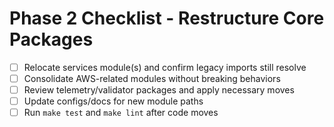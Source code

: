 <!-- markdownlint-disable MD013 -->
# Phase 2 Checklist - Restructure Core Packages

- [ ] Relocate services module(s) and confirm legacy imports still resolve
- [ ] Consolidate AWS-related modules without breaking behaviors
- [ ] Review telemetry/validator packages and apply necessary moves
- [ ] Update configs/docs for new module paths
- [ ] Run `make test` and `make lint` after code moves
